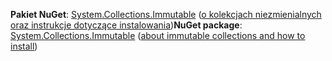 <span data-ttu-id="6b5ef-101">**Pakiet NuGet**: [System.Collections.Immutable](http://go.microsoft.com/fwlink/?LinkId=318047) ([o kolekcjach niezmienialnych oraz instrukcje dotyczące instalowania](/dotnet/api/system.collections.immutable#Remarks))</span><span class="sxs-lookup"><span data-stu-id="6b5ef-101">**NuGet package**: [System.Collections.Immutable](http://go.microsoft.com/fwlink/?LinkId=318047) ([about immutable collections and how to install](/dotnet/api/system.collections.immutable#Remarks))</span></span>
